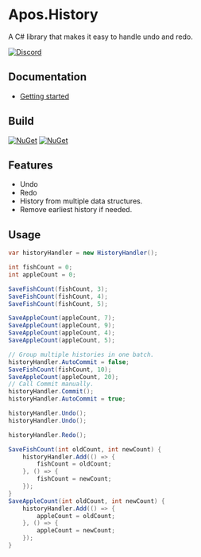 # Apos.History
A C# library that makes it easy to handle undo and redo.

[![Discord](https://img.shields.io/discord/257949867551358987.svg)](https://discord.rashtal.com/)

## Documentation

* [Getting started](https://apostolique.github.io/Apos.History/getting-started/)

## Build

[![NuGet](https://img.shields.io/nuget/v/Apos.History.svg)](https://www.nuget.org/packages/Apos.History/) [![NuGet](https://img.shields.io/nuget/dt/Apos.History.svg)](https://www.nuget.org/packages/Apos.History/)

## Features

* Undo
* Redo
* History from multiple data structures.
* Remove earliest history if needed.

## Usage

```csharp
var historyHandler = new HistoryHandler();

int fishCount = 0;
int appleCount = 0;

SaveFishCount(fishCount, 3);
SaveFishCount(fishCount, 4);
SaveFishCount(fishCount, 5);

SaveAppleCount(appleCount, 7);
SaveAppleCount(appleCount, 9);
SaveAppleCount(appleCount, 4);
SaveAppleCount(appleCount, 5);

// Group multiple histories in one batch.
historyHandler.AutoCommit = false;
SaveFishCount(fishCount, 10);
SaveAppleCount(appleCount, 20);
// Call Commit manually.
historyHandler.Commit();
historyHandler.AutoCommit = true;

historyHandler.Undo();
historyHandler.Undo();

historyHandler.Redo();

SaveFishCount(int oldCount, int newCount) {
    historyHandler.Add(() => {
        fishCount = oldCount;
    }, () => {
        fishCount = newCount;
    });
}
SaveAppleCount(int oldCount, int newCount) {
    historyHandler.Add(() => {
        appleCount = oldCount;
    }, () => {
        appleCount = newCount;
    });
}
```
